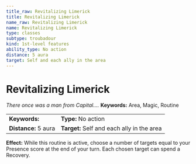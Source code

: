 ```yaml
---
title_raw: Revitalizing Limerick
title: Revitalizing Limerick
name_raw: Revitalizing Limerick
name: Revitalizing Limerick
type: classes
subtype: troubadour
kind: 1st-level features
ability_type: No action
distance: 5 aura
target: Self and each ally in the area
---
```


# Revitalizing Limerick

*There once was a man from Capital....* **Keywords:** Area, Magic, Routine

|                      |                                            |
| :------------------- | :----------------------------------------- |
| **Keywords:**        | **Type:** No action                        |
| **Distance:** 5 aura | **Target:** Self and each ally in the area |

**Effect:** While this routine is active, choose a number of targets equal to your Presence score at the end of your turn. Each chosen target can spend a Recovery.
